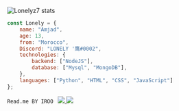 ![Lonelyz7 stats](https://github-readme-stats.vercel.app/api?username=Lonelyz7&show_icons=true&theme=tokyonight)

```js
const Lonely = {
    name: "Amjad",
    age: 13,
    from: "Morocco",
    Discord: "LONELY '鹰#0002",
    technologies: {
        backend: ["NodeJS"],
        database: ["Mysql", "MongoDB"],
    },
    languages: ["Python", "HTML", "CSS", "JavaScript"]
};
```
``Read.me BY IROO
``
<a href="https://github.com/Lonelyz7?tab=followers">
  <img src="https://img.shields.io/github/followers/Lonelyz7">
</a>
<a href="https://github.com/Lonelyz7">
   <img src="https://komarev.com/ghpvc/?username=Lonelyz7">
</a>
